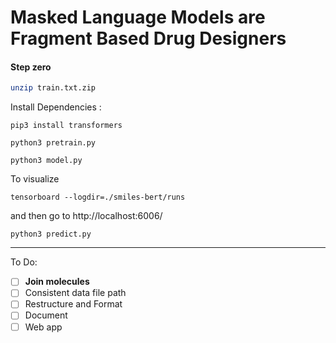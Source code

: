 # Masked Language Models are Fragment Based Drug Designers

#### Step zero

```sh
unzip train.txt.zip
```

Install Dependencies :

```
pip3 install transformers
```

```
python3 pretrain.py
```

```
python3 model.py
```

To visualize

```
tensorboard --logdir=./smiles-bert/runs
```
and then go to http://localhost:6006/

```
python3 predict.py
```
---

To Do:

- [ ] **Join molecules**
- [ ] Consistent data file path
- [ ] Restructure and Format
- [ ] Document
- [ ] Web app

